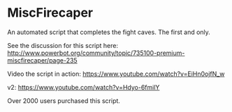 
MiscFirecaper
=============

An automated script that completes the fight caves. The first and only.

See the discussion for this script here:
	http://www.powerbot.org/community/topic/735100-premium-miscfirecaper/page-235

Video the script in action:
	https://www.youtube.com/watch?v=EiHn0ojfN_w

v2:
	https://www.youtube.com/watch?v=Hdyo-6fmilY
	
Over 2000 users purchased this script.
